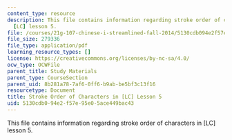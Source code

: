 ```yaml
---
content_type: resource
description: This file contains information regarding stroke order of characters in
  [LC] lesson 5.
file: /courses/21g-107-chinese-i-streamlined-fall-2014/5130cdb094e2f57e95e05ace449bac43_MIT21G_107F14_Chars5_SO.pdf
file_size: 279336
file_type: application/pdf
learning_resource_types: []
license: https://creativecommons.org/licenses/by-nc-sa/4.0/
ocw_type: OCWFile
parent_title: Study Materials
parent_type: CourseSection
parent_uid: 8b281a78-7af6-0ff6-b9ab-be5bf3c13f16
resourcetype: Document
title: Stroke Order of Characters in [LC] Lesson 5
uid: 5130cdb0-94e2-f57e-95e0-5ace449bac43
---
```

This file contains information regarding stroke order of characters in [LC] lesson 5.